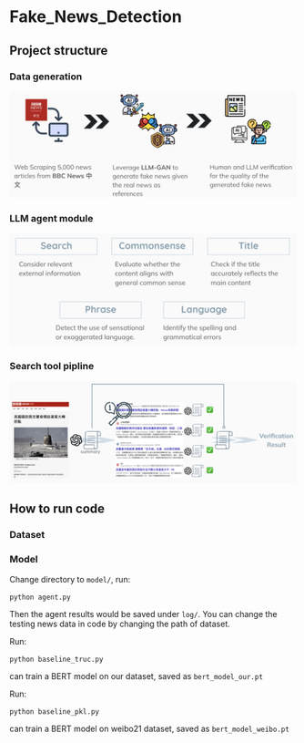 # Fake_News_Detection

## Project structure
### Data generation
![Model Comparison](img/data_pipeline.png)
### LLM agent module
![Model Comparison](img/agent_module.png)
### Search tool pipline
![Model Comparison](img/search_pipeline.png)

## How to run code
### Dataset
### Model
Change directory to `model/`, run:
```
python agent.py
```
Then the agent results would be saved under `log/`. You can change the testing news data in code by changing the path of dataset.

Run:
```
python baseline_truc.py
```
can train a BERT model on our dataset, saved as `bert_model_our.pt`

Run:
```
python baseline_pkl.py
```
can train a BERT model on weibo21 dataset, saved as `bert_model_weibo.pt`


